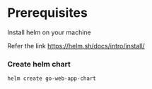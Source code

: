 # Prerequisites

Install helm on your machine

Refer the link https://helm.sh/docs/intro/install/

### Create helm chart

```bash
helm create go-web-app-chart
```

